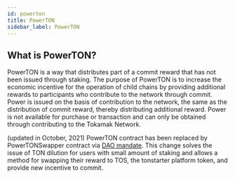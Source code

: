 ```yaml
---
id: powerton
title: PowerTON
sidebar_label: PowerTON
---
```


## What is PowerTON?
PowerTON is a way that distributes part of a commit reward that has not been issued through staking. The purpose of PowerTON is to increase the economic incentive for the operation of child chains by providing additional rewards to participants who contribute to the network through commit. Power is issued on the basis of contribution to the network, the same as the distribution of commit reward, thereby distributing additional reward. Power is not available for purchase or transaction and can only be obtained through contributing to the Tokamak Network.

(updated in October, 2021) PowerTON contract has been replaced by PowerTONSwapper contract via [DAO mandate](https://dao.tokamak.network/#/agenda/5). This change solves the issue of TON dilution for users with small amount of staking and allows a method for swapping their reward to TOS, the tonstarter platform token, and provide new incentive to commit.     

